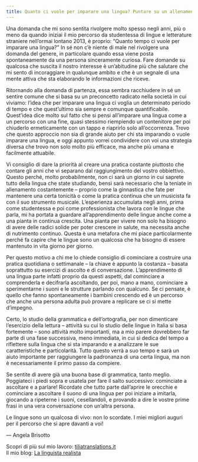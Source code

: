 ```yaml
---
title: Quanto ci vuole per imparare una lingua? Puntare su un allenamento costante è un’idea migliore
---
```

Una domanda che mi sono sentita rivolgere molto spesso negli anni, più o meno da quando iniziai il mio percorso da studentessa di lingue e letterature straniere nell’ormai lontano 2013, è proprio: “Quanto tempo ci vuole per imparare una lingua?” In sé non c’è niente di male nel rivolgere una domanda del genere, in particolare quando essa viene posta spontaneamente da una persona sinceramente curiosa. Fare domande su qualcosa che suscita il nostro interesse è un’abitudine più che salutare che mi sento di incoraggiare in qualunque ambito e che è un segnale di una mente attiva che sta elaborando le informazioni che riceve.

Ritornando alla domanda di partenza, essa sembra racchiudere in sé un sentire comune che si basa su un preconcetto radicato nella società in cui viviamo: l’idea che per imparare una lingua ci voglia un determinato periodo di tempo e che quest’ultimo sia sempre e comunque quantificabile. Quest’idea dice molto sul fatto che si pensi all’imparare una lingua come a un percorso con una fine, quasi stessimo riempiendo un contenitore per poi chiuderlo ermeticamente con un tappo e riaprirlo solo all’occorrenza. Trovo che questo approccio non sia di grande aiuto per chi sta imparando o vuole imparare una lingua, e oggi appunto vorrei condividere con voi una strategia diversa che trovo non solo molto più efficace, ma anche più umana e facilmente attuabile.

Vi consiglio di dare la priorità al creare una pratica costante piuttosto che contare gli anni che vi separano dal raggiungimento del vostro obbiettivo. Questo perché, molto probabilmente, non ci sarà un giorno in cui saprete tutto della lingua che state studiando, bensì sarà necessario che la teniate in allenamento costantemente – proprio come la ginnastica che fate per mantenere una certa tonicità o come la pratica continua che un musicista fa con il suo strumento musicale. L’esperienza accumulata negli anni, prima come studentessa e poi come professionista che lavora con le lingue che parla, mi ha portata a guardare all’apprendimento delle lingue anche come a una pianta in continua crescita. Una pianta per vivere non solo ha bisogno di avere delle radici solide per poter crescere in salute, ma necessita anche di nutrimento continuo. Questa è una metafora che mi piace particolarmente perché fa capire che le lingue sono un qualcosa che ha bisogno di essere mantenuto in vita giorno per giorno.

Per questo motivo a chi me lo chiede consiglio di cominciare a costruire una pratica quotidiana o settimanale – la chiave è appunto la costanza – basata soprattutto su esercizi di ascolto e di conversazione. L’apprendimento di una lingua parte infatti proprio da questi aspetti, dal cominciare a comprenderla e decifrarla ascoltando, per poi, mano a mano, cominciare a sperimentarne i suoni e le strutture parlando con qualcuno. Se ci pensate, è quello che fanno spontaneamente i bambini crescendo ed è un percorso che anche una persona adulta può provare a replicare se ci si mette d’impegno.

Certo, lo studio della grammatica e dell’ortografia, per non dimenticare l’esercizio della lettura – attività su cui lo studio delle lingue in Italia si basa fortemente – sono attività molto importanti, ma a mio parere dovrebbero far parte di una fase successiva, meno immediata, in cui si dedica del tempo a riflettere sulla lingua che si sta imparando e a analizzare le sue caratteristiche e particolarità. Tutto questo verrà a suo tempo e sarà un aiuto importante per raggiungere la padronanza di una certa lingua, ma non è necessariamente il primo passo da compiere.

Se sentite di avere già una buona base di grammatica, tanto meglio. Poggiateci i piedi sopra e usatela per fare il salto successivo: cominciate a ascoltare e a parlare! Ricordate che tutto parte dall’aprire le orecchie e cominciare a ascoltare il suono di una lingua per poi iniziare a imitarla, giocando a ripeterne i suoni, cesellandoli, e provando a dire le vostre prime frasi in una vera conversazione con un’altra persona.

Le lingue sono un qualcosa di vivo: non lo scordate.
I miei migliori auguri per il percorso che si apre davanti a voi!

— Angela Brisotto

Scopri di più sul mio lavoro: <a href="https://www.tiliatranslations.it/">tiliatranslations.it</a> <br>
Il mio blog: <a href="https://angelatiliatranslations.github.io/blog/">La linguista realista</a>
